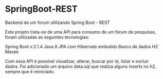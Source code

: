 # SpringBoot-REST
Backend de um forum utilizando Spring Boot - REST

Este projeto trata-se de uma API para consumo de um fórum de pesquisas, foram utilizadas as seguintes tecnologias:

Spring Boot v:2.1.4
Java 8
JPA com Hibernate embutido
Banco de dados H2
Maven

Com essa API é possível visualizar, alterar, buscar por id, listar e excluir dados.
Foi adicionado um arquivo data.sql que realiza alguns inserts no  h2, sempre que é reiniciado.
